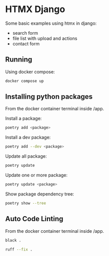 # HTMX Django

Some basic examples using htmx in django:

* search form
* file list with upload and actions
* contact form

## Running

Using docker compose:
```bash
docker compose up
```

## Installing python packages

From the docker container terminal inside /app.

Install a package:
```bash
poetry add <package>
```

Install a dev package:
```bash
poetry add --dev <package>
```

Update all package:
```bash
poetry update
```

Update one or more package:
```bash
poetry update <package>
```

Show package dependency tree:
```bash
poetry show --tree
```

## Auto Code Linting

From the docker container terminal inside /app.

```bash
black .
```

```bash
ruff --fix .
```
